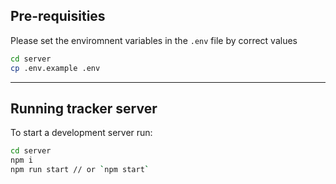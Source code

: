## Pre-requisities

Please set the enviromnent variables in the `.env` file by correct values

```bash
cd server
cp .env.example .env
```
___
## Running tracker server

To start a development server run:

```bash
cd server
npm i
npm run start // or `npm start`
```
